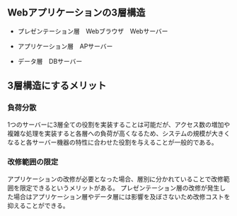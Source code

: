 ## Webアプリケーションの3層構造

- プレゼンテーション層　Webブラウザ　Webサーバー

- アプリケーション層　APサーバー

- データ層　DBサーバー

## 3層構造にするメリット
### 負荷分散

1つのサーバーに3層全ての役割を実装することは可能だが、アクセス数の増加や複雑な処理を実装すると各層への負荷が高くなるため、システムの規模が大きくなると各サーバー機器の特性に合わせた役割を与えることが一般的である。
### 改修範囲の限定

アプリケーションの改修が必要となった場合、層別に分かれていることで改修範囲を限定できるというメリットがある。
プレゼンテーション層の改修が発生した場合はアプリケーション層やデータ層には影響を及ぼさないため改修コストを抑えることができる。
